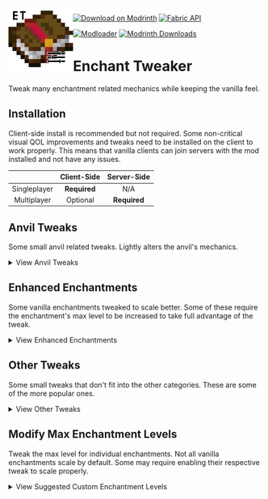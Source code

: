 <a href="https://github.com/adibarra/enchant-tweaker">
    <img align="left" src="./src/main/resources/assets/enchanttweaker/icon.png" alt="Logo" height="128">
</a>

<a href="https://modrinth.com/mod/e4Vpm1dD"><img src="https://github.com/adibarra/enchant-tweaker/assets/93070681/2fe57029-fbad-4e5f-8583-1ff1b300c18d" alt="Download on Modrinth" width="200"/></a>
<a href="https://modrinth.com/mod/P7dR8mSH"><img src="https://github.com/adibarra/enchant-tweaker/assets/93070681/0a730158-59ca-4cb0-a029-11337665328f" alt="Fabric API" width="200"/></a>

<a href="https://fabricmc.net/use/installer">![Modloader](https://img.shields.io/static/v1?color=00AF5C&label=modloader&message=fabric&style=for-the-badge)</a>
<a href="https://modrinth.com/mod/enchant-tweaker">![Modrinth Downloads](https://img.shields.io/modrinth/dt/enchant-tweaker?color=00AF5C&label=modrinth&style=for-the-badge&logo=modrinth)</a>

# Enchant Tweaker
Tweak many enchantment related mechanics while keeping the vanilla feel.



## Installation
Client-side install is recommended but not required. Some non-critical visual QOL improvements and tweaks need to be installed on the client to work properly. This means that vanilla clients can join servers with the mod installed and not have any issues.

|              | Client-Side  | Server-Side  |
|:------------:|:------------:|:------------:|
| Singleplayer | **Required** |     N/A      |
| Multiplayer  |   Optional   | **Required** |



## Anvil Tweaks
Some small anvil related tweaks. Lightly alters the anvil's mechanics.

<details>
<summary> View Anvil Tweaks </summary>

### Cheap Names
Normally renaming an item will cost a similar amount of levels as adding an enchantment onto an item. Enabling this will force the cost for renaming items to always be one level. For those who don't enjoy spending nineteen levels to rename a pickaxe... again.

### Not Too Expensive
Normally once an item's enchant/repair cost reaches 40 levels you can no longer enchant or repair it. Enabling this tweak alters the "Too Expensive!" mechanic in the anvil changing the level it activates at to one of your choosing.

### Prior Work is Cheaper
Normally when enchanting/repairing an item, each operation will double the cost of the next action. Enabling this tweak will let you customize the penalty.

### Prior Work is Free
Normally when enchanting/repairing an item, each operation will double the cost of the next action. Enabling this tweak completely disables the prior work penalty for items enchanted/repaired at an anvil. This means that the enchant/repair cost for an item will always stay at the minimum value for that given procedure.

### Sturdy Anvils
Normally an anvil has a 12% (0.12) chance to take damage when used. Enabling this tweak will let you customize the damage chance.

</details>



## Enhanced Enchantments
Some vanilla enchantments tweaked to scale better. Some of these require the enchantment's max level to be increased to take full advantage of the tweak.

<details>
<summary> View Enhanced Enchantments </summary>

### More Binding
Enabling this tweak will allow Curse of Binding to scale with enchantment level. Higher levels will decrease the chance of the item dropping on death. The effect maxes out at Curse of Binding X, Binding I is kept the same as vanilla. Formula: `Unbind Chance on Death = 1.1 - 0.1 * bindingLevel`.

### More Channeling
Enabling this tweak will allow Channeling to scale with enchantment level. Channeling I only works during thunderstorms. Channeling II will allow Channeling to work during rain. No scaling for higher levels.

### More Flame
Enabling this tweak will allow Flame to scale with enchantment level. Flame I lasts 5 seconds. Each additional level adds 2 seconds. Continues scaling for higher levels (uncapped). Formula: `Burn Duration = 5 + 2 * flameLevel`.

### More Mending
Enabling this tweak will allow Mending to scale with enchantment level. Mending II is the same as vanilla Mending. Mending I has ~10% XP efficiency loss and Mending III has ~10% XP efficiency gain. The effect maxes out at Mending X. Formula: `Repair Cost = 0.6 - 0.05 * mendingLevel`.

### More Multishot
Enabling this tweak will allow Multishot to scale with enchantment level. Each additional level will add 2 arrows to the shot. Crossbows take damage for **each** Multishot arrow shot. Continues scaling for higher levels (uncapped).

</details>



## Other Tweaks
Some small tweaks that don't fit into the other categories. These are some of the more popular ones.

<details>
<summary> View Other Tweaks </summary>

### Axes are Not Tools
Normally axes are treated as tools when used in combat. This causes them to take double durability damage when they are used in combat. Enabling this tweak removes the double durability damage penalty.

### Axe Weapons
Allow the addition of some weapon enchantments that normally can not be added onto axes. Enabling this tweak allows you to add the following enchantments to axes: Fire Aspect, Knockback, and Looting.

### Bow Infinity Fix
Normally even though you have Infinity on a bow, you need to have arrows in your inventory to shoot. Enabling this tweak will allow you to shoot arrows without having them in your inventory.

### God Armor
Allow the combination of damage negation enchantments that normally can not be added together. Enabling this tweak allows you to combine the following enchantments: Protection, Blast Protection, Fire Protection, and Projectile Protection.

### God Weapons
Allow the combination of damage enhancement enchantments that normally can not be added together. Enabling this tweak allows you to combine the following enchantments: Sharpness, Smite, and Bane of Arthropods.

### Infinite Mending
Normally you need to choose between having either Mending or Infinity. Enabling this tweak allows both enchantments to coexist.

### Loyal Void Tridents
Normally tridents enchanted with Loyalty will be lost if thrown into the void. Enabling this tweak will allow those tridents to return to the player.

### Multishot Piercing
Normally you need to choose between having either Multishot or Piercing. Enabling this tweak allows both enchantments to coexist.

### No Soul Speed Backlash
Normally boots will take damage when walking on soul sand with Soul Speed. Enabling this tweak will prevent your boots from taking damage from the enchantment.

### No Thorns Backlash
Normally armor will take damage when Thorns is triggered. Enabling this tweak will prevent your armor from taking damage from the enchantment.

### Shiny Max Enchantment Names
Normally everyone knows what the max level for an enchantment is, but what about now? Enabling this tweak will color the name of enchantments at max level to be yellow. This tweak is client side only and uses the client's Enchant Tweaker config.

### Trident Weapons
Allow the addition of some weapon enchantments that normally can not be added to tridents. Enabling this tweak allows you to add the following enchantments to tridents: Sharpness, Smite, Bane of Arthropods, Fire Aspect, Knockback, and Looting.

</details>



## Modify Max Enchantment Levels
Tweak the max level for individual enchantments. Not all vanilla enchantments scale by default. Some may require enabling their respective tweak to scale properly.

<details>
<summary> View Suggested Custom Enchantment Levels </summary>

### Armor Enchantments:
|      Enchantment      | Max Level |
|:---------------------:|:---------:|
|     Aqua Affinity     |     1     |
|   Blast Protection    |    10     |
|     Depth Strider     |     3     |
|    Feather Falling    |     7     |
|    Fire Protection    |    10     |
|     Frost Walker      |     2     |
| Projectile Protection |    10     |
|      Protection       |    10     |
|      Respiration      |    10     |
|      Soul Speed       |     5     |
|      Swift Sneak      |     4     |
|        Thorns         |     5     |

### Curse Enchantments:
|      Enchantment      | Max Level |
|:---------------------:|:---------:|
|     Binding Curse     |     1     |
|    Vanishing Curse    |     1     |

### Melee Enchantments:
|      Enchantment      | Max Level |
|:---------------------:|:---------:|
|  Bane of Arthropods   |    10     |
|      Fire Aspect      |     3     |
|       Impaling        |     5     |
|       Knockback       |     2     |
|        Looting        |     5     |
|       Sharpness       |    10     |
|         Smite         |    10     |
|     Sweeping Edge     |     5     |

### Ranged Enchantments:
|      Enchantment      | Max Level |
|:---------------------:|:---------:|
|      Channeling       |     2     |
|         Flame         |     2     |
|       Infinity        |     1     |
|        Loyalty        |     5     |
|       Multishot       |     3     |
|       Piercing        |     5     |
|         Power         |    10     |
|         Punch         |     2     |
|     Quick Charge      |     3     |
|        Riptide        |     3     |

### Tool Enchantments:
|      Enchantment      | Max Level |
|:---------------------:|:---------:|
|      Efficiency       |    10     |
|        Fortune        |     5     |
|         Lure          |     3     |
|    Luck of the Sea    |     5     |
|        Mending        |     3     |
|      Silk Touch       |     1     |
|      Unbreaking       |    10     |

</details>
